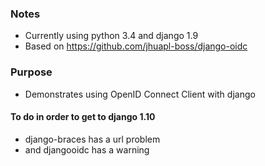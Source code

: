 ### Notes ###
- Currently using python 3.4 and django 1.9
- Based on https://github.com/jhuapl-boss/django-oidc

### Purpose ###
- Demonstrates using OpenID Connect Client with django

#### To do in order to get to django 1.10 ####
- django-braces has a url problem
- and djangooidc has a warning
